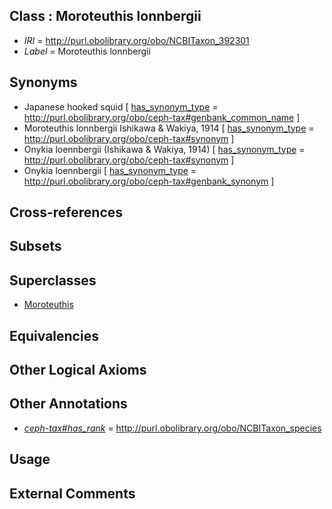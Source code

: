 
## Class : Moroteuthis lonnbergii

 * *IRI* = http://purl.obolibrary.org/obo/NCBITaxon_392301
 * *Label* = Moroteuthis lonnbergii

## Synonyms

 * Japanese hooked squid [ [has_synonym_type](../../pe/oboInOwl#hasSynonymType.md) = http://purl.obolibrary.org/obo/ceph-tax#genbank_common_name ]
 * Moroteuthis lonnbergii Ishikawa & Wakiya, 1914 [ [has_synonym_type](../../pe/oboInOwl#hasSynonymType.md) = http://purl.obolibrary.org/obo/ceph-tax#synonym ]
 * Onykia loennbergii (Ishikawa & Wakiya, 1914) [ [has_synonym_type](../../pe/oboInOwl#hasSynonymType.md) = http://purl.obolibrary.org/obo/ceph-tax#synonym ]
 * Onykia loennbergii [ [has_synonym_type](../../pe/oboInOwl#hasSynonymType.md) = http://purl.obolibrary.org/obo/ceph-tax#genbank_synonym ]

## Cross-references


## Subsets


## Superclasses

 * [Moroteuthis](../../NCBITaxon/66/NCBITaxon_34566.md)

## Equivalencies


## Other Logical Axioms


## Other Annotations

 * *[ceph-tax#has_rank](../../ceph-tax#has/nk/ceph-tax#has_rank.md)* = http://purl.obolibrary.org/obo/NCBITaxon_species

## Usage


## External Comments

